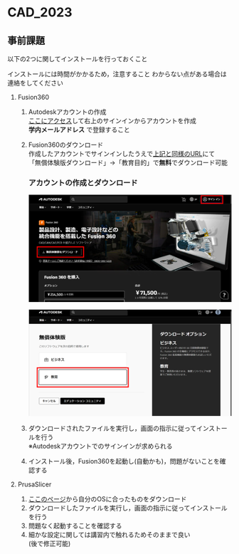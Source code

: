 # CAD_2023

## 事前課題
以下の2つに関してインストールを行っておくこと  

インストールには時間がかかるため，注意すること
わからない点がある場合は連絡をしてください


1. Fusion360
    1. Autodeskアカウントの作成  
        [ここにアクセス](https://www.autodesk.co.jp/products/fusion-360/overview)して右上のサインインからアカウントを作成  
        **学内メールアドレス** で登録すること
        
    2. Fusion360のダウンロード  
        作成したアカウントでサインインしたうえで[上記と同様のURL](https://www.autodesk.co.jp/products/fusion-360/overview)にて  
        「無償体験版ダウンロード」→「教育目的」で**無料**でダウンロード可能  

        ### アカウントの作成とダウンロード
        ![インストール手順1](image/img_README/Fusion_install1.png)  

        ![インストール手順2](image/img_README/Fusion_install2.png)  
        
    3. ダウンロードされたファイルを実行し，画面の指示に従ってインストールを行う  
        ※Autodeskアカウントでのサインインが求められる
        
    4. インストール後，Fusion360を起動し(自動かも)，問題がないことを確認する  
   

2. PrusaSlicer
   1. [ここのページ](https://www.prusa3d.com/page/prusaslicer_424/)から自分のOSに合ったものをダウンロード
   2. ダウンロードしたファイルを実行し，画面の指示に従ってインストールを行う
   3. 問題なく起動することを確認する
   4. 細かな設定に関しては講習内で触れるためそのままで良い  
        (後で修正可能)


